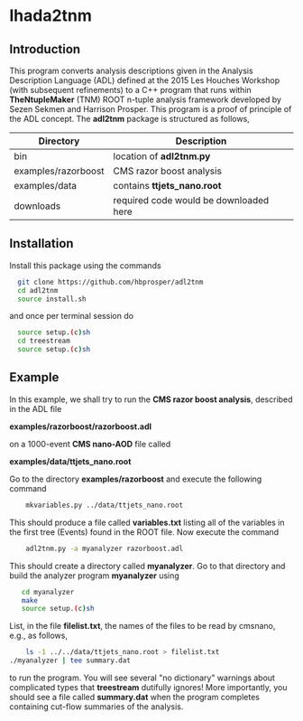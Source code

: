 # lhada2tnm

## Introduction

This program converts analysis descriptions given in the Analysis
Description Language (ADL) defined at the 2015 Les Houches Workshop
(with subsequent refinements) to a C++ program that runs within
__TheNtupleMaker__ (TNM) ROOT n-tuple analysis framework developed by Sezen Sekmen and Harrison Prosper. This program is a proof of principle of the ADL concept. The __adl2tnm__
package is structured as follows,

| __Directory__  | __Description__                   |
| --------|-------------------|
| bin           |  location of __adl2tnm.py__                                  |
| examples/razorboost |  CMS razor boost analysis |
| examples/data           |  contains __ttjets\_nano.root__ |
| downloads   | required code would be downloaded here |

## Installation

Install this package using the commands
```bash
  git clone https://github.com/hbprosper/adl2tnm
  cd adl2tnm
  source install.sh
  ```
and once per terminal session do
```bash
  source setup.(c)sh
  cd treestream
  source setup.(c)sh
```

## Example
In this example, we shall try to run the __CMS razor boost  analysis__,
described in the ADL file 

__examples/razorboost/razorboost.adl__ 

on a 1000-event __CMS nano-AOD__ file called 

__examples/data/ttjets\_nano.root__

Go to the directory __examples/razorboost__  and execute the following
command
```bash
	mkvariables.py ../data/ttjets_nano.root
```
This should produce a file called __variables.txt__ listing all of the
variables in the first tree (Events) found in the ROOT file.  Now execute the command
```bash
	adl2tnm.py -a myanalyzer razorboost.adl
```
This should create a directory called __myanalyzer__. Go to that
directory and build the analyzer program __myanalyzer__ using
```bash
   cd myanalyzer
   make
   source setup.(c)sh
```
List, in the file __filelist.txt__, the names of the files to be read by cmsnano,
e.g., as follows,
```bash
	ls -1 ../../data/ttjets_nano.root > filelist.txt
./myanalyzer | tee summary.dat
```
to run the  program.
You will see several "no dictionary" warnings about complicated types that
__treestream__ dutifully ignores! More importantly, you should see a file called
__summary.dat__ when the program completes containing cut-flow
summaries of the analysis.

